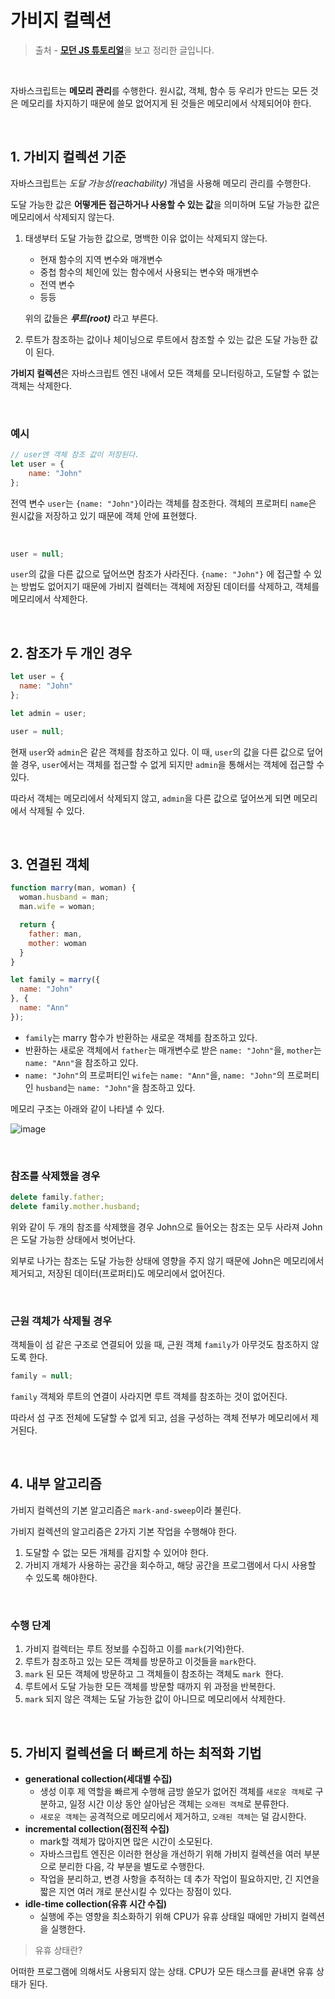 # 가비지 컬렉션



> 출처 - [**모던 JS 튜토리얼**](https://ko.javascript.info/)을 보고 정리한 글입니다.



<br>



자바스크립트는 **메모리 관리**를 수행한다. 원시값, 객체, 함수 등 우리가 만드는 모든 것은 메모리를 차지하기 때문에 쓸모 없어지게 된 것들은 메모리에서 삭제되어야 한다.

<br>

## 1. 가비지 컬렉션 기준

자바스크립트는 *도달 가능성(reachability)* 개념을 사용해 메모리 관리를 수행한다.

도달 가능한 값은 **어떻게든 접근하거나 사용할 수 있는 값**을 의미하며 도달 가능한 값은 메모리에서 삭제되지 않는다.

1. 태생부터 도달 가능한 값으로, 명백한 이유 없이는 삭제되지 않는다.

   - 현재 함수의 지역 변수와 매개변수
   - 중첩 함수의 체인에 있는 함수에서 사용되는 변수와 매개변수
   - 전역 변수
   - 등등

   위의 값들은 ***루트(root)*** 라고 부른다.

2. 루트가 참조하는 값이나 체이닝으로 루트에서 참조할 수 있는 값은 도달 가능한 값이 된다.

**가비지 컬렉션**은 자바스크립트 엔진 내에서 모든 객체를 모니터링하고, 도달할 수 없는 객체는 삭제한다.

<br>

### 예시

```javascript
// user엔 객체 참조 값이 저장된다.
let user = {
    name: "John"
};
```

전역 변수 `user`는 `{name: "John"}`이라는 객체를 참조한다. 객체의 프로퍼티 `name`은 원시값을 저장하고 있기 때문에 객체 안에 표현했다.

<br>


```javascript
user = null;
```

`user`의 값을 다른 값으로 덮어쓰면 참조가 사라진다. `{name: "John"}` 에 접근할 수 있는 방법도 없어지기 때문에 가비지 컬렉터는 객체에 저장된 데이터를 삭제하고, 객체를 메모리에서 삭제한다.

<br>

## 2. 참조가 두 개인 경우

```javascript
let user = {
  name: "John"
};

let admin = user;

user = null;
```

현재 `user`와 `admin`은 같은 객체를 참조하고 있다. 이 때, `user`의 값을 다른 값으로 덮어쓸 경우, `user`에서는 객체를 접근할 수 없게 되지만 `admin`을 통해서는 객체에 접근할 수 있다.

따라서 객체는 메모리에서 삭제되지 않고, `admin`을 다른 값으로 덮어쓰게 되면 메모리에서 삭제될 수 있다.

<br>

## 3. 연결된 객체

```javascript
function marry(man, woman) {
  woman.husband = man;
  man.wife = woman;

  return {
    father: man,
    mother: woman
  }
}

let family = marry({
  name: "John"
}, {
  name: "Ann"
});
```

- `family`는 marry 함수가 반환하는 새로운 객체를 참조하고 있다.
- 반환하는 새로운 객체에서 `father`는 매개변수로 받은 `name: "John"`을, `mother`는  `name: "Ann"`을 참조하고 있다.
- `name: "John"`의 프로퍼티인 `wife`는 `name: "Ann"`을, `name: "John"`의 프로퍼티인 `husband`는 `name: "John"`을 참조하고 있다.

메모리 구조는 아래와 같이 나타낼 수 있다.

![image](https://user-images.githubusercontent.com/51310674/179995659-54c3a6cc-cbe9-45d4-81ac-ea7a52b44d29.png)

<br>

### 참조를 삭제했을 경우

```javascript
delete family.father;
delete family.mother.husband;
```

위와 같이 두 개의 참조를 삭제했을 경우 John으로 들어오는 참조는 모두 사라져 John은 도달 가능한 상태에서 벗어난다.

외부로 나가는 참조는 도달 가능한 상태에 영향을 주지 않기 때문에 John은 메모리에서 제거되고, 저장된 데이터(프로퍼티)도 메모리에서 없어진다.

<br>

### 근원 객체가 삭제될 경우

객체들이 섬 같은 구조로 연결되어 있을 때, 근원 객체 `family`가 아무것도 참조하지 않도록 한다.

```javascript
family = null;
```

`family` 객체와 루트의 연결이 사라지면 루트 객체를 참조하는 것이 없어진다.

따라서 섬 구조 전체에 도달할 수 없게 되고, 섬을 구성하는 객체 전부가 메모리에서 제거된다.

<br>

## 4. 내부 알고리즘

가비지 컬렉션의 기본 알고리즘은 `mark-and-sweep`이라 불린다.

가비지 컬렉션의 알고리즘은 2가지 기본 작업을 수행해야 한다.

1. 도달할 수 없는 모든 개체를 감지할 수 있어야 한다.
2. 가비지 개체가 사용하는 공간을 회수하고, 해당 공간을 프로그램에서 다시 사용할 수 있도록 해야한다.

<br>

### 수행 단계

1. 가비지 컬렉터는 루트 정보를 수집하고 이를 `mark`(기억)한다.
2. 루트가 참조하고 있는 모든 객체를 방문하고 이것들을 `mark`한다.
3. `mark` 된 모든 객체에 방문하고 그 객체들이 참조하는 객체도 `mark `한다.
4. 루트에서 도달 가능한 모든 객체를 방문할 때까지 위 과정을 반복한다.
5. `mark` 되지 않은 객체는 도달 가능한 값이 아니므로 메모리에서 삭제한다.

<br>

## 5. 가비지 컬렉션을 더 빠르게 하는 최적화 기법

- **generational collection(세대별 수집)**
  - 생성 이후 제 역할을 빠르게 수행해 금방 쓸모가 없어진 객체를 `새로운 객체`로 구분하고, 일정 시간 이상 동안 살아남은 객체는 `오래된 객체`로 분류한다.
  - `새로운 객체`는 공격적으로 메모리에서 제거하고, `오래된 객체`는 덜 감시한다.
- **incremental collection(점진적 수집)**
  - mark할 객체가 많아지면 많은 시간이 소모된다.
  - 자바스크립트 엔진은 이러한 현상을 개선하기 위해 가비지 컬렉션을 여러 부분으로 분리한 다음, 각 부분을 별도로 수행한다.
  - 작업을 분리하고, 변경 사항을 추적하는 데 추가 작업이 필요하지만, 긴 지연을 짧은 지연 여러 개로 분산시킬 수 있다는 장점이 있다.
- **idle-time collection(유휴 시간 수집)**
  - 실행에 주는 영향을 최소화하기 위해 CPU가 유휴 상태일 때에만 가비지 컬렉션을 실행한다.

> 유휴 상태란?

어떠한 프로그램에 의해서도 사용되지 않는 상태. CPU가 모든 태스크를 끝내면 유휴 상태가 된다.
